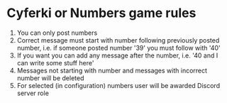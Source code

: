 # Cyferki or Numbers game rules
1. You can only post numbers
2. Correct message must start with number following previously posted number, i.e. if someone posted number '39' you must follow with '40'
3. If you want you can add any message after the number, i.e. '40 and I can write some stuff here'
4. Messages not starting with number and messages with incorrect number will be deleted
5. For selected (in configuration) numbers user will be awarded Discord server role
